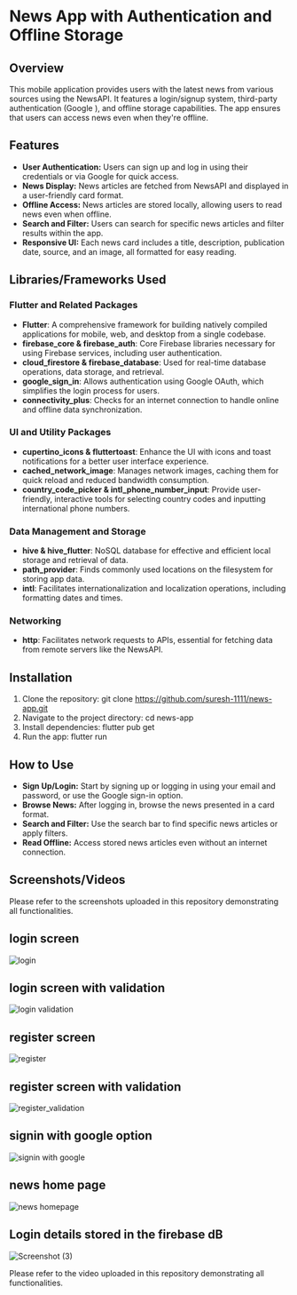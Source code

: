 # News App with Authentication and Offline Storage

## Overview

This mobile application provides users with the latest news from various sources using the NewsAPI. It features a login/signup system, third-party authentication (Google ), and offline storage capabilities. The app ensures that users can access news even when they're offline.

## Features

- **User Authentication:** Users can sign up and log in using their credentials or via Google for quick access.
- **News Display:** News articles are fetched from NewsAPI and displayed in a user-friendly card format.
- **Offline Access:** News articles are stored locally, allowing users to read news even when offline.
- **Search and Filter:** Users can search for specific news articles and filter results within the app.
- **Responsive UI:** Each news card includes a title, description, publication date, source, and an image, all formatted for easy reading.

## Libraries/Frameworks Used

### Flutter and Related Packages

- **Flutter**: A comprehensive framework for building natively compiled applications for mobile, web, and desktop from a single codebase.
- **firebase_core & firebase_auth**: Core Firebase libraries necessary for using Firebase services, including user authentication.
- **cloud_firestore & firebase_database**: Used for real-time database operations, data storage, and retrieval.
- **google_sign_in**: Allows authentication using Google OAuth, which simplifies the login process for users.
- **connectivity_plus**: Checks for an internet connection to handle online and offline data synchronization.

### UI and Utility Packages

- **cupertino_icons & fluttertoast**: Enhance the UI with icons and toast notifications for a better user interface experience.
- **cached_network_image**: Manages network images, caching them for quick reload and reduced bandwidth consumption.
- **country_code_picker & intl_phone_number_input**: Provide user-friendly, interactive tools for selecting country codes and inputting international phone numbers.

### Data Management and Storage

- **hive & hive_flutter**: NoSQL database for effective and efficient local storage and retrieval of data.
- **path_provider**: Finds commonly used locations on the filesystem for storing app data.
- **intl**: Facilitates internationalization and localization operations, including formatting dates and times.

### Networking

- **http**: Facilitates network requests to APIs, essential for fetching data from remote servers like the NewsAPI.

## Installation

1. Clone the repository:
   git clone https://github.com/suresh-1111/news-app.git
2. Navigate to the project directory:
   cd news-app
3. Install dependencies:
  flutter pub get
4. Run the app:
   flutter run
## How to Use

- **Sign Up/Login:** Start by signing up or logging in using your email and password, or use the Google sign-in option.
- **Browse News:** After logging in, browse the news presented in a card format.
- **Search and Filter:** Use the search bar to find specific news articles or apply filters.
- **Read Offline:** Access stored news articles even without an internet connection.
  
## Screenshots/Videos
Please refer to the screenshots uploaded in this repository demonstrating all functionalities.


## login screen



![login](https://github.com/suresh-1111/news_app/assets/120545788/a6d7d8f5-adfd-4047-a536-c577edd3bfb6)


## login screen with validation


![login validation](https://github.com/suresh-1111/news_app/assets/120545788/29569b7b-67fe-47ff-b8b4-316bb27cc275)




## register screen


![register](https://github.com/suresh-1111/news_app/assets/120545788/c2e7807b-fb5e-4411-b15c-018a8ebab648)




## register screen with validation


![register_validation](https://github.com/suresh-1111/news_app/assets/120545788/9ac22868-c40d-4c4f-bb87-d0cc0e196017)



## signin with google option



![signin with google](https://github.com/suresh-1111/news_app/assets/120545788/41161f54-bd29-47c2-98aa-3e9e9b57a61e)




## news home page 



![news homepage](https://github.com/suresh-1111/news_app/assets/120545788/bb220c70-e605-4b82-a346-62fb54f4da73)


## Login details stored in the firebase dB


![Screenshot (3)](https://github.com/suresh-1111/news_app/assets/120545788/c0a7dccd-abe6-4e6b-a5a8-73ab7f29c49e)





Please refer to the video uploaded in this repository demonstrating all functionalities.




